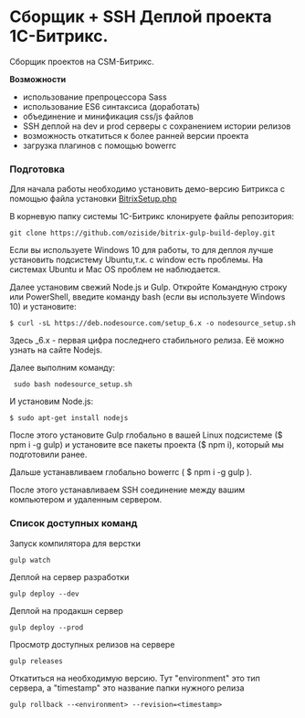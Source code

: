# Сборщик + SSH Деплой проекта 1C-Битрикс. 

Сборщик проектов на CSM-Битрикс.

**Возможности**

- использование препроцессора Sass
- использование ES6 синтаксиса (доработать)
- объединение и минификация css/js файлов
- SSH деплой на dev и prod серверы с сохранением истории релизов
- возможность откатиться к более ранней версии проекта
- загрузка плагинов с помощью bowerrc


### Подготовка

Для начала работы необходимо установить демо-версию Битрикса с помощью файла установки <a href="http://www.1c-bitrix.ru/download/scripts/bitrixsetup.php">BitrixSetup.php</a>

В корневую папку системы 1С-Битрикс клонируете файлы репозитория:
```
git clone https://github.com/oziside/bitrix-gulp-build-deploy.git
```
Если вы используете Windows 10 для работы, то для деплоя лучше установить подсистему Ubuntu,т.к. с window есть проблемы. На системах Ubuntu и Mac OS проблем не наблюдается.

Далее установим свежий Node.js и Gulp. Откройте Командную строку или PowerShell, введите команду bash (если вы используете Windows 10) и установите:

```
$ curl -sL https://deb.nodesource.com/setup_6.x -o nodesource_setup.sh
```
Здесь _6.x - первая цифра последнего стабильного релиза. Её можно узнать на сайте Nodejs.

Далее выполним команду:

```
 sudo bash nodesource_setup.sh
```
И установим Node.js:

```
$ sudo apt-get install nodejs
```
После этого установите Gulp глобально в вашей Linux подсистеме ($ npm i -g gulp) и установите все пакеты проекта ($ npm i), который мы подготовили ранее.

Дальше устанавливаем глобально bowerrc ( $ npm i -g gulp ).

После этого устанавливаем SSH соединение между вашим компьютером и удаленным сервером.


### Список доступных команд

Запуск компилятора для верстки 
```
gulp watch
```
Деплой на сервер разработки 
```
gulp deploy --dev
```
Деплой на продакшн сервер 
```
gulp deploy --prod
```
Просмотр доступных релизов на сервере
```
gulp releases
```
Откатиться на необходимую версию. Тут "environment" это тип сервера, а "timestamp" это название папки нужного релиза
```
gulp rollback --<environment> --revision=<timestamp> 
```

